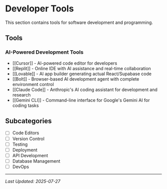 # Developer Tools

This section contains tools for software development and programming.

## Tools

### AI-Powered Development Tools
- [[Cursor]] - AI-powered code editor for developers
- [[Replit]] - Online IDE with AI assistance and real-time collaboration
- [[Lovable]] - AI app builder generating actual React/Supabase code
- [[Bolt]] - Browser-based AI development agent with complete environment control
- [[Claude Code]] - Anthropic's AI coding assistant for development and research
- [[Gemini CLI]] - Command-line interface for Google's Gemini AI for coding tasks

## Subcategories
- [ ] Code Editors
- [ ] Version Control
- [ ] Testing
- [ ] Deployment
- [ ] API Development
- [ ] Database Management
- [ ] DevOps

---

*Last Updated: 2025-07-27*
